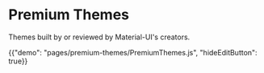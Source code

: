 # Premium Themes

Themes built by or reviewed by Material-UI's creators.

{{"demo": "pages/premium-themes/PremiumThemes.js", "hideEditButton": true}}
